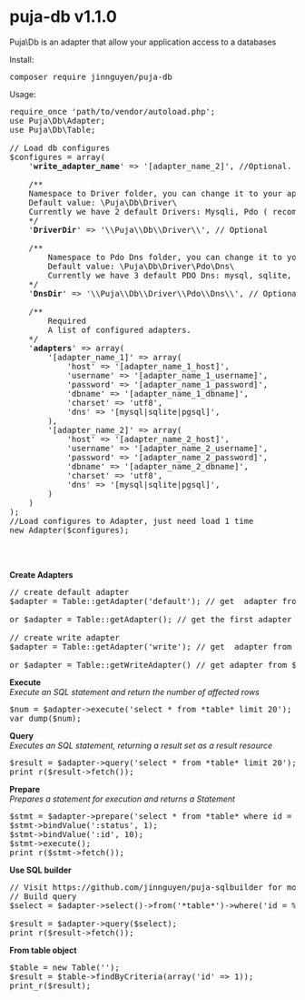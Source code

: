 # puja-db v1.1.0
Puja\Db is an adapter that allow your application access to a databases

Install:
<pre>composer require jinnguyen/puja-db</pre>

Usage:
<pre>
require_once 'path/to/vendor/autoload.php';
use Puja\Db\Adapter;
use Puja\Db\Table;

// Load db configures
$configures = array(
    '<strong>write_adapter_name</strong>' => '[adapter_name_2]', //Optional. Set adapter_name_2 is WriteAdapter

    /**
    Namespace to Driver folder, you can change it to your app, if you want create new Driver
    Default value: \Puja\Db\Driver\
    Currently we have 2 default Drivers: Mysqli, Pdo ( recommend to use Pdo)
    */
    '<strong>DriverDir</strong>' => '\\Puja\\Db\\Driver\\', // Optional

    /**
        Namespace to Pdo Dns folder, you can change it to your app, if you want create new Dns for Pdo
        Default value: \Puja\Db\Driver\Pdo\Dns\
        Currently we have 3 default PDO Dns: mysql, sqlite, pgsql
    */
    '<strong>DnsDir</strong>' => '\\Puja\\Db\\Driver\\Pdo\\Dns\\', // Optional

    /**
        Required
        A list of configured adapters.
    */
    '<strong>adapters</strong>' => array(
        '[adapter_name_1]' => array(
            'host' => '[adapter_name_1_host]',
            'username' => '[adapter_name_1_username]',
            'password' => '[adapter_name_1_password]',
            'dbname' => '[adapter_name_1_dbname]',
            'charset' => 'utf8',
            'dns' => '[mysql|sqlite|pgsql]',
        ),
        '[adapter_name_2]' => array(
            'host' => '[adapter_name_2_host]',
            'username' => '[adapter_name_2_username]',
            'password' => '[adapter_name_2_password]',
            'dbname' => '[adapter_name_2_dbname]',
            'charset' => 'utf8',
            'dns' => '[mysql|sqlite|pgsql]',
        )
    )
);
//Load configures to Adapter, just need load 1 time
new Adapter($configures);



</pre>

<strong>Create Adapters</strong>
<pre>
// create default adapter
$adapter = Table::getAdapter('default'); // get  adapter from $configure[adapters][default]

or $adapter = Table::getAdapter(); // get the first adapter from $configure[adapters]

// create write adapter
$adapter = Table::getAdapter('write'); // get  adapter from $configure[adapters][write]

or $adapter = Table::getWriteAdapter() // get adapter from $configure[adapters][*write_adapter_name*]
</pre>

<strong>Execute</strong><br />
<em>Execute an SQL statement and return the number of affected rows</em>
<pre>
$num = $adapter->execute('select * from *table* limit 20');
var_dump($num);
</pre>

<strong>Query</strong><br />
<em>Executes an SQL statement, returning a result set as a result resource</em>
<pre>
$result = $adapter->query('select * from *table* limit 20');
print_r($result->fetch());
</pre>

<strong>Prepare</strong><br />
<em>Prepares a statement for execution and returns a Statement</em>
<pre>
$stmt = $adapter->prepare('select * from *table* where id = :id and status = :status limit 20');
$stmt->bindValue(':status', 1);
$stmt->bindValue(':id', 10);
$stmt->execute();
print_r($stmt->fetch());
</pre>

<strong>Use SQL builder</strong>
<pre>
// Visit https://github.com/jinnguyen/puja-sqlbuilder for more detail
// Build query
$select = $adapter->select()->from('*table*')->where('id = %d', 1)->limit(10);

$result = $adapter->query($select);
print_r($result->fetch());
</pre>

<strong>From table object</strong>
<pre>
$table = new Table('<table>');
$result = $table->findByCriteria(array('id' => 1));
print_r($result);
</pre>